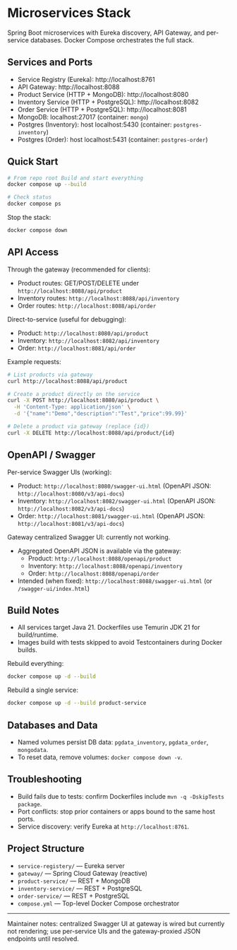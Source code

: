 # Microservices Stack

Spring Boot microservices with Eureka discovery, API Gateway, and per-service databases. Docker Compose orchestrates the full stack.

## Services and Ports

- Service Registry (Eureka): http://localhost:8761
- API Gateway: http://localhost:8088
- Product Service (HTTP + MongoDB): http://localhost:8080
- Inventory Service (HTTP + PostgreSQL): http://localhost:8082
- Order Service (HTTP + PostgreSQL): http://localhost:8081
- MongoDB: localhost:27017 (container: `mongo`)
- Postgres (Inventory): host localhost:5430 (container: `postgres-inventory`)
- Postgres (Order): host localhost:5431 (container: `postgres-order`)

## Quick Start

```bash
# From repo root Build and start everything
docker compose up --build

# Check status
docker compose ps
```

Stop the stack:
```bash
docker compose down
```

## API Access

Through the gateway (recommended for clients):
- Product routes: GET/POST/DELETE under `http://localhost:8088/api/product`
- Inventory routes: `http://localhost:8088/api/inventory`
- Order routes: `http://localhost:8088/api/order`

Direct-to-service (useful for debugging):
- Product: `http://localhost:8080/api/product`
- Inventory: `http://localhost:8082/api/inventory`
- Order: `http://localhost:8081/api/order`

Example requests:

```bash
# List products via gateway
curl http://localhost:8088/api/product

# Create a product directly on the service
curl -X POST http://localhost:8080/api/product \
  -H 'Content-Type: application/json' \
  -d '{"name":"Demo","description":"Test","price":99.99}'

# Delete a product via gateway (replace {id})
curl -X DELETE http://localhost:8088/api/product/{id}
```

## OpenAPI / Swagger

Per-service Swagger UIs (working):
- Product: `http://localhost:8080/swagger-ui.html` (OpenAPI JSON: `http://localhost:8080/v3/api-docs`)
- Inventory: `http://localhost:8082/swagger-ui.html` (OpenAPI JSON: `http://localhost:8082/v3/api-docs`)
- Order: `http://localhost:8081/swagger-ui.html` (OpenAPI JSON: `http://localhost:8081/v3/api-docs`)

Gateway centralized Swagger UI: currently not working.
- Aggregated OpenAPI JSON is available via the gateway:
  - Product: `http://localhost:8088/openapi/product`
  - Inventory: `http://localhost:8088/openapi/inventory`
  - Order: `http://localhost:8088/openapi/order`
- Intended (when fixed): `http://localhost:8088/swagger-ui.html` (or `/swagger-ui/index.html`)


## Build Notes

- All services target Java 21. Dockerfiles use Temurin JDK 21 for build/runtime.
- Images build with tests skipped to avoid Testcontainers during Docker builds.

Rebuild everything:
```bash
docker compose up -d --build
```

Rebuild a single service:
```bash
docker compose up -d --build product-service
```

## Databases and Data

- Named volumes persist DB data: `pgdata_inventory`, `pgdata_order`, `mongodata`.
- To reset data, remove volumes: `docker compose down -v`.

## Troubleshooting

- Build fails due to tests: confirm Dockerfiles include `mvn -q -DskipTests package`.
- Port conflicts: stop prior containers or apps bound to the same host ports.
- Service discovery: verify Eureka at `http://localhost:8761`.

## Project Structure

- `service-registery/` — Eureka server
- `gateway/` — Spring Cloud Gateway (reactive)
- `product-service/` — REST + MongoDB
- `inventory-service/` — REST + PostgreSQL
- `order-service/` — REST + PostgreSQL
- `compose.yml` — Top-level Docker Compose orchestrator

---
Maintainer notes: centralized Swagger UI at gateway is wired but currently not rendering; use per-service UIs and the gateway-proxied JSON endpoints until resolved.
